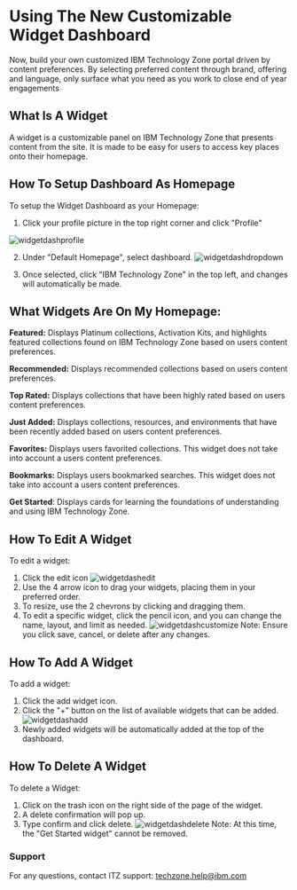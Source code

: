 # Using The New Customizable Widget Dashboard 

Now, build your own customized IBM Technology Zone portal driven by content preferences. By selecting preferred content through brand, offering and language, only surface what you need as you work to close end of year engagements

## What Is A Widget
A widget is a customizable panel on IBM Technology Zone that presents content from the site. It is made to be easy for users to access key places onto their homepage.

## How To Setup Dashboard As Homepage
To setup the Widget Dashboard as your Homepage:

1. Click your profile picture in the top right corner and click "Profile"

![widgetdashprofile](https://github.com/IBM/itz-support-public/blob/main/IBM-Technology-Zone/IBM-Technology-Zone-Runbooks/Images/widgetdashprofile1.png)

2. Under "Default Homepage", select dashboard. 
![widgetdashdropdown](https://github.com/IBM/itz-support-public/blob/main/IBM-Technology-Zone/IBM-Technology-Zone-Runbooks/Images/widgetdashdh.png)


3. Once selected, click "IBM Technology Zone" in the top left, and changes will automatically be made.

## What Widgets Are On My Homepage:

**Featured:** Displays Platinum collections, Activation Kits, and highlights featured collections found on IBM Technology Zone based on users content preferences.

**Recommended:** Displays recommended collections based on users content preferences.

**Top Rated:** Displays collections that have been highly rated based on users content preferences.

**Just Added:** Displays collections, resources, and environments that have been recently added based on users content preferences.

**Favorites:** Displays users favorited collections. This widget does not take into account a users content preferences.

**Bookmarks:** Displays users bookmarked searches. This widget does not take into account a users content preferences.

**Get Started**: Displays cards for learning the foundations of understanding and using IBM Technology Zone.

## How To Edit A Widget
To edit a widget:

1. Click the edit icon ![widgetdashedit](https://github.com/IBM/itz-support-public/blob/main/IBM-Technology-Zone/IBM-Technology-Zone-Runbooks/Images/widgetdashedit.png)
2. Use the 4 arrow icon to drag your widgets, placing them in your preferred order.
3. To resize, use the 2 chevrons by clicking and dragging them.
4. To edit a specific widget, click the pencil icon, and you can change the name, layout, and limit as needed. 
![widgetdashcustomize](https://github.com/IBM/itz-support-public/blob/main/IBM-Technology-Zone/IBM-Technology-Zone-Runbooks/Images/widgetdashcustomize.png)
Note: Ensure you click save, cancel, or delete after any changes.

## How To Add A Widget
To add a widget:

1. Click the add widget icon.
2. Click the "+" button on the list of available widgets that can be added. 
![widgetdashadd](https://github.com/IBM/itz-support-public/blob/main/IBM-Technology-Zone/IBM-Technology-Zone-Runbooks/Images/widgetdashadd.png)
3. Newly added widgets will be automatically added at the top of the dashboard.

## How To Delete A Widget
To delete a Widget:

1. Click on the trash icon on the right side of the page of the widget.
2. A delete confirmation will pop up.
3. Type confirm and click delete.
![widgetdashdelete](https://github.com/IBM/itz-support-public/blob/main/IBM-Technology-Zone/IBM-Technology-Zone-Runbooks/Images/widgetdashdelete.png)
Note: At this time, the "Get Started widget" cannot be removed.  

### Support

For any questions, contact ITZ support: techzone.help@ibm.com


